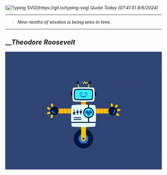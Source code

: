 [![Typing SVG](https://readme-typing-svg.herokuapp.com?font=Press+Start+2P&color=C2F784&size=35&width=900&height=100&lines=Hello+World%2C+I'm+Hung+!)](https://git.io/typing-svg) 
_Quote Today (07:41:51 8/6/2024)_
___
>**_Nine-tenths of wisdom is being wise in time._**
___

## __**_Theodore Roosevelt_**

![RobotDance](src/assets/images/robot-dancing-dribble.gif?style=center)
